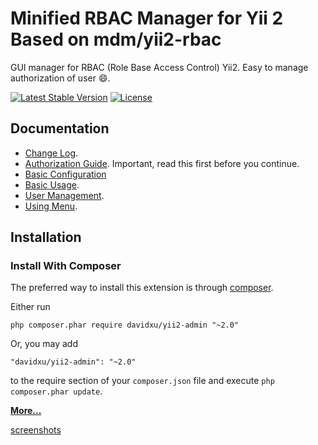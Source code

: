 Minified RBAC Manager for Yii 2 Based on mdm/yii2-rbac
======================
GUI manager for RBAC (Role Base Access Control) Yii2. Easy to manage authorization of user :smile:.

[![Latest Stable Version](https://poser.pugx.org/davidxu/yii2-admin/v/stable)](https://packagist.org/packages/davidxu/yii2-admin)
[![License](https://poser.pugx.org/davidxu/yii2-admin/license)](https://packagist.org/packages/davidxu/yii2-admin)


Documentation
-------------

- [Change Log](CHANGELOG.md).
- [Authorization Guide](http://www.yiiframework.com/doc-2.0/guide-security-authorization.html). Important, read this first before you continue.
- [Basic Configuration](docs/guide/configuration.md)
- [Basic Usage](docs/guide/basic-usage.md).
- [User Management](docs/guide/user-management.md).
- [Using Menu](docs/guide/using-menu.md).

Installation
------------

### Install With Composer

The preferred way to install this extension is through [composer](http://getcomposer.org/download/).

Either run

```
php composer.phar require davidxu/yii2-admin "~2.0"
```

Or, you may add

```
"davidxu/yii2-admin": "~2.0"
```

to the require section of your `composer.json` file and execute `php composer.phar update`.


[**More...**](docs/guide/configuration.md)

[screenshots](https://goo.gl/r8RizT)
